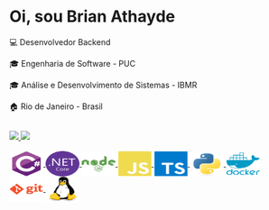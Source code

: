 # Oi, sou Brian Athayde

  
:computer: Desenvolvedor Backend

:mortar_board: Engenharia de Software - PUC

:mortar_board: Análise e Desenvolvimento de Sistemas - IBMR

:house: Rio de Janeiro - Brasil

##

<div style="display: inline_block">
  <a href="https://github.com/brianathayde">
  <img height="165em" src="https://github-readme-stats.vercel.app/api?username=brianathayde&show_icons=true&theme=radical&include_all_commits=true&count_private=true"/>
  <img height="165em" src="https://github-readme-stats.vercel.app/api/top-langs/?username=brianathayde&theme=radical&layout=compact"/>
</div>
  
<div style="display: inline_block" style="align=center" ><br>
  <img align="center" alt="C#" height="45" width="60" src="https://raw.githubusercontent.com/devicons/devicon/master/icons/csharp/csharp-original.svg">
  <img align="center" alt=".NET Core" height="45" width="60" src="https://raw.githubusercontent.com/devicons/devicon/master/icons/dotnetcore/dotnetcore-original.svg">
  <img align="center" alt="NodeJS" height="45" width="60" src="https://raw.githubusercontent.com/devicons/devicon/master/icons/nodejs/nodejs-plain-wordmark.svg">
  <img align="center" alt="JavaScript" height="45" width="60" src="https://raw.githubusercontent.com/devicons/devicon/master/icons/javascript/javascript-plain.svg">
  <img align="center" alt="TypeScript" height="45" width="60" src="https://raw.githubusercontent.com/devicons/devicon/master/icons/typescript/typescript-plain.svg">
  <img align="center" alt="Python" height="45" width="60" src="https://raw.githubusercontent.com/devicons/devicon/master/icons/python/python-original.svg">
  <img align="center" alt="ReactJS" height="45" width="60" src="https://raw.githubusercontent.com/devicons/devicon/master/icons/docker/docker-plain-wordmark.svg">
  <img align="center" alt="Git" height="45" width="60" src="https://raw.githubusercontent.com/devicons/devicon/master/icons/git/git-plain-wordmark.svg">
  <img align="center" alt="Linux" height="45" width="60" src="https://raw.githubusercontent.com/devicons/devicon/master/icons/linux/linux-original.svg">
</div>
